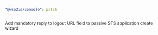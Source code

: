 ```yaml
---
"@wso2is/console": patch
---
```


Add mandatory reply to logout URL field to passive STS application create wizard

